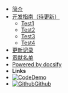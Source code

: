 <!-- docs/_sidebar.md -->

* [简介](/)
* [开发指南（待更新）](guide.md)
  * [Test1](001.md)
  * [Test2](002.md)
  * [Test3](003.md)
  * [Test4](004.md)
* [更新记录](changelog.md)
* [贡献名单](thanks.md)
* [Powered by docsify](http://docsify.js.org)
* **Links**
* [![Code](https://icongr.am/material/emoticon-excited.svg?size=16&color=808080)Demo](http://ehaut.cn/srun/srun3k-new.html)
* [![Github](https://icongram.jgog.in/simple/github.svg?color=808080&size=16)Github](https://github.com/noisky/srun3k-sb-client)


